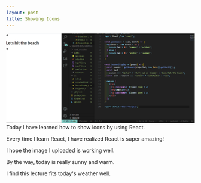 ```yaml
---
layout: post
title: Showing Icons
---
```


![plants](/images/2021-9-22.png)
Today I have learned how to show icons by using React.

Every time I learn React, I have realized React is super amazing!

I hope the image I uploaded is working well.

By the way, today is really sunny and warm.

I find this lecture fits today's weather well.
